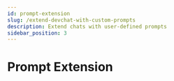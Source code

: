 ```yaml
---
id: prompt-extension
slug: /extend-devchat-with-custom-prompts
description: Extend chats with user-defined prompts
sidebar_position: 3
---
```


# Prompt Extension
